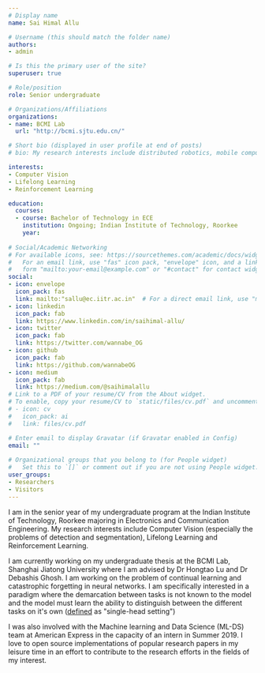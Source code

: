 ```yaml
---
# Display name
name: Sai Himal Allu

# Username (this should match the folder name)
authors:
- admin

# Is this the primary user of the site?
superuser: true

# Role/position
role: Senior undergraduate

# Organizations/Affiliations
organizations:
- name: BCMI Lab 
  url: "http://bcmi.sjtu.edu.cn/"

# Short bio (displayed in user profile at end of posts)
# bio: My research interests include distributed robotics, mobile computing and programmable matter.

interests:
- Computer Vision
- Lifelong Learning
- Reinforcement Learning

education:
  courses:
  - course: Bachelor of Technology in ECE
    institution: Ongoing; Indian Institute of Technology, Roorkee
    year: 
  
# Social/Academic Networking
# For available icons, see: https://sourcethemes.com/academic/docs/widgets/#icons
#   For an email link, use "fas" icon pack, "envelope" icon, and a link in the
#   form "mailto:your-email@example.com" or "#contact" for contact widget.
social:
- icon: envelope
  icon_pack: fas
  link: mailto:"sallu@ec.iitr.ac.in"  # For a direct email link, use "mailto:test@example.org".
- icon: linkedin
  icon_pack: fab
  link: https://www.linkedin.com/in/saihimal-allu/
- icon: twitter
  icon_pack: fab
  link: https://twitter.com/wannabe_OG
- icon: github
  icon_pack: fab
  link: https://github.com/wannabeOG
- icon: medium
  icon_pack: fab
  link: https://medium.com/@saihimalallu
# Link to a PDF of your resume/CV from the About widget.
# To enable, copy your resume/CV to `static/files/cv.pdf` and uncomment the lines below.  
# - icon: cv
#   icon_pack: ai
#   link: files/cv.pdf

# Enter email to display Gravatar (if Gravatar enabled in Config)
email: ""
  
# Organizational groups that you belong to (for People widget)
#   Set this to `[]` or comment out if you are not using People widget.  
user_groups:
- Researchers
- Visitors
---
```


I am in the senior year of my undergraduate program at the Indian Institute of Technology, Roorkee majoring in Electronics and Communication Engineering. My research interests include Computer Vision (especially the problems of detection and segmentation), Lifelong Learning and Reinforcement Learning. 

I am currently working on my undergraduate thesis at the BCMI Lab, Shanghai Jiatong University where I am advised by Dr Hongtao Lu and Dr Debashis Ghosh. I am working on the problem of continual learning and catastrophic forgetting in neural networks. I am specifically interested in a paradigm where the demarcation between tasks is not known to the model and the model must learn the ability to distinguish between the different tasks on it's own ([defined][1] as "single-head setting")

I was also involved with the Machine learning and Data Science (ML-DS) team at American Express in the capacity of an intern in Summer 2019. I love to open source implementations of popular research papers in my leisure time in an effort to contribute to the research efforts in the fields of my interest.   


[1]: https://arxiv.org/pdf/1801.10112.pdf